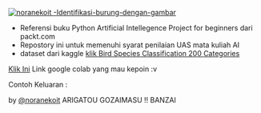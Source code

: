[![noranekoit -Identifikasi-burung-dengan-gambar](https://img.shields.io/static/v1?label=noranekoit&message=Identifikasi-burung-dengan-gambar&color=blue&logo=github)](https://github.com/noranekoit/Identifikasi-burung-dengan-gambar "Go to GitHub repo")

- Referensi buku Python Artificial Intellegence Project for beginners dari packt.com
- Repostory ini untuk memenuhi syarat penilaian UAS mata kuliah AI 
- dataset dari kaggle [klik Bird Species Classification 200 Categories](https://www.kaggle.com/kedarsai/bird-species-classification-220-categories)

[Klik Ini](https://colab.research.google.com/drive/1CJocW3kJ0pp6YKxPY7Zu5YdUTsf-IpJv?usp=sharing) Link google colab yang mau kepoin :v

Contoh Keluaran : 



by [@noranekoit](https://github.com/noranekoit) 
ARIGATOU GOZAIMASU !! BANZAI 
 
